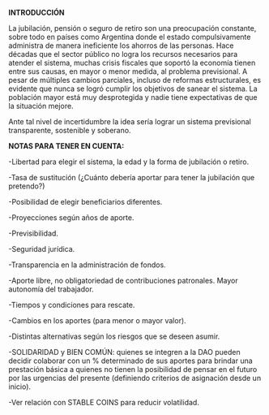 **INTRODUCCIÓN**

La jubilación, pensión o seguro de retiro son una preocupación constante, sobre todo en países como Argentina donde el estado compulsivamente administra de manera ineficiente los ahorros de las personas. Hace décadas que el sector público no logra los recursos necesarios para atender el sistema, muchas crisis fiscales que soportó la economía tienen entre sus causas, en mayor o menor medida, al problema previsional. A pesar de múltiples cambios parciales, incluso de reformas estructurales, es evidente que nunca se logró cumplir los objetivos de sanear el sistema. La población mayor está muy desprotegida y nadie tiene expectativas de que la situación mejore. 

Ante tal nivel de incertidumbre la idea sería lograr un sistema previsional transparente, sostenible y soberano. 

**NOTAS PARA TENER EN CUENTA:**

-Libertad para elegir el sistema, la edad y la forma de jubilación o retiro.

-Tasa de sustitución (¿Cuánto debería aportar para tener la jubilación que pretendo?)

-Posibilidad de elegir beneficiarios diferentes. 

-Proyecciones según años de aporte.

-Previsibilidad.

-Seguridad jurídica. 

-Transparencia en la administración de fondos.

-Aporte libre, no obligatoriedad de contribuciones patronales. Mayor autonomía del trabajador.

-Tiempos y condiciones para rescate.

-Cambios en los aportes (para menor o mayor valor).

-Distintas alternativas según los riesgos que se deseen asumir.

-SOLIDARIDAD y BIEN COMÚN: quienes se integren a la DAO pueden decidir colaborar con un % determinado de sus aportes para brindar una prestación básica a quienes no tienen la posibilidad de pensar en el futuro por las urgencias del presente (definiendo criterios de asignación desde un inicio).

-Ver relación con STABLE COINS para reducir volatilidad.
